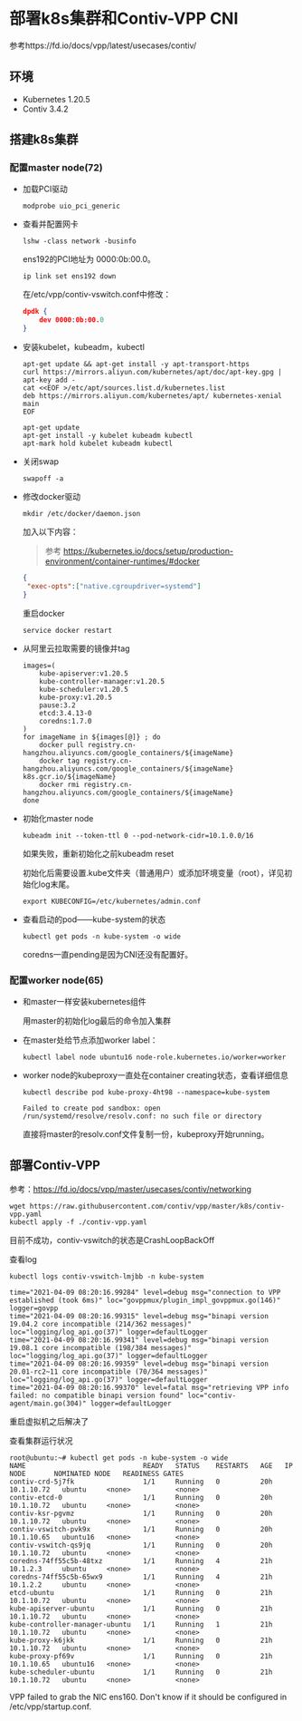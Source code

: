 # 部署k8s集群和Contiv-VPP CNI
参考https://fd.io/docs/vpp/latest/usecases/contiv/

## 环境

- Kubernetes 1.20.5
- Contiv 3.4.2

## 搭建k8s集群 

### 配置master node(72)

- 加载PCI驱动

  ```shell
  modprobe uio_pci_generic
  ```

- 查看并配置网卡

  ```shell
  lshw -class network -businfo
  ```

  ens192的PCI地址为 0000:0b:00.0。

  ```shell
  ip link set ens192 down
  ```

  在/etc/vpp/contiv-vswitch.conf中修改：

  ```json
  dpdk {
      dev 0000:0b:00.0
  }
  ```

- 安装kubelet，kubeadm，kubectl

  ```shell
  apt-get update && apt-get install -y apt-transport-https
  curl https://mirrors.aliyun.com/kubernetes/apt/doc/apt-key.gpg | apt-key add - 
  cat <<EOF >/etc/apt/sources.list.d/kubernetes.list
  deb https://mirrors.aliyun.com/kubernetes/apt/ kubernetes-xenial main
  EOF
  
  apt-get update
  apt-get install -y kubelet kubeadm kubectl
  apt-mark hold kubelet kubeadm kubectl
  ```

- 关闭swap

  ```shell
  swapoff -a
  ```

- 修改docker驱动

  ```shell
  mkdir /etc/docker/daemon.json
  ```

  加入以下内容：
  
  > 参考 <https://kubernetes.io/docs/setup/production-environment/container-runtimes/#docker>

  ```json
  {
   "exec-opts":["native.cgroupdriver=systemd"]
  }
  ```

  重启docker

  ```shell
  service docker restart
  ```

- 从阿里云拉取需要的镜像并tag

  ```shell
  images=(
      kube-apiserver:v1.20.5
      kube-controller-manager:v1.20.5
      kube-scheduler:v1.20.5
      kube-proxy:v1.20.5
      pause:3.2
      etcd:3.4.13-0
      coredns:1.7.0
  )
  for imageName in ${images[@]} ; do
      docker pull registry.cn-hangzhou.aliyuncs.com/google_containers/${imageName}
      docker tag registry.cn-hangzhou.aliyuncs.com/google_containers/${imageName} k8s.gcr.io/${imageName}
      docker rmi registry.cn-hangzhou.aliyuncs.com/google_containers/${imageName}
  done
  ```

- 初始化master node

  ```shell
  kubeadm init --token-ttl 0 --pod-network-cidr=10.1.0.0/16
  ```

  如果失败，重新初始化之前kubeadm reset

  初始化后需要设置.kube文件夹（普通用户）或添加环境变量（root），详见初始化log末尾。

  ```shell
  export KUBECONFIG=/etc/kubernetes/admin.conf
  ```

- 查看启动的pod——kube-system的状态

  ```shell
  kubectl get pods -n kube-system -o wide
  ```

  coredns一直pending是因为CNI还没有配置好。

### 配置worker node(65)

- 和master一样安装kubernetes组件

  用master的初始化log最后的命令加入集群

- 在master处给节点添加worker label：

  ```shell
  kubectl label node ubuntu16 node-role.kubernetes.io/worker=worker
  ```

- worker node的kubeproxy一直处在container creating状态，查看详细信息

  ```shell
  kubectl describe pod kube-proxy-4ht98 --namespace=kube-system
  
  Failed to create pod sandbox: open /run/systemd/resolve/resolv.conf: no such file or directory
  ```

  直接将master的resolv.conf文件复制一份，kubeproxy开始running。

## 部署Contiv-VPP

参考：<https://fd.io/docs/vpp/master/usecases/contiv/networking>

```shell
wget https://raw.githubusercontent.com/contiv/vpp/master/k8s/contiv-vpp.yaml
kubectl apply -f ./contiv-vpp.yaml
```

目前不成功，contiv-vswitch的状态是CrashLoopBackOff

查看log

```shell
kubectl logs contiv-vswitch-lmjbb -n kube-system

time="2021-04-09 08:20:16.99284" level=debug msg="connection to VPP established (took 6ms)" loc="govppmux/plugin_impl_govppmux.go(146)" logger=govpp
time="2021-04-09 08:20:16.99315" level=debug msg="binapi version 19.04.2 core incompatible (214/362 messages)" loc="logging/log_api.go(37)" logger=defaultLogger
time="2021-04-09 08:20:16.99341" level=debug msg="binapi version 19.08.1 core incompatible (198/384 messages)" loc="logging/log_api.go(37)" logger=defaultLogger
time="2021-04-09 08:20:16.99359" level=debug msg="binapi version 20.01-rc2~11 core incompatible (70/364 messages)" loc="logging/log_api.go(37)" logger=defaultLogger
time="2021-04-09 08:20:16.99370" level=fatal msg="retrieving VPP info failed: no compatible binapi version found" loc="contiv-agent/main.go(304)" logger=defaultLogger
```

重启虚拟机之后解决了

查看集群运行状况

```shell
root@ubuntu:~# kubectl get pods -n kube-system -o wide
NAME                             READY   STATUS    RESTARTS   AGE   IP           NODE       NOMINATED NODE   READINESS GATES
contiv-crd-5j7fk                 1/1     Running   0          20h   10.1.10.72   ubuntu     <none>           <none>
contiv-etcd-0                    1/1     Running   0          20h   10.1.10.72   ubuntu     <none>           <none>
contiv-ksr-pgvmz                 1/1     Running   0          20h   10.1.10.72   ubuntu     <none>           <none>
contiv-vswitch-pvk9x             1/1     Running   0          20h   10.1.10.65   ubuntu16   <none>           <none>
contiv-vswitch-qs9jq             1/1     Running   0          20h   10.1.10.72   ubuntu     <none>           <none>
coredns-74ff55c5b-48txz          1/1     Running   4          21h   10.1.2.3     ubuntu     <none>           <none>
coredns-74ff55c5b-65wx9          1/1     Running   4          21h   10.1.2.2     ubuntu     <none>           <none>
etcd-ubuntu                      1/1     Running   0          21h   10.1.10.72   ubuntu     <none>           <none>
kube-apiserver-ubuntu            1/1     Running   0          21h   10.1.10.72   ubuntu     <none>           <none>
kube-controller-manager-ubuntu   1/1     Running   1          21h   10.1.10.72   ubuntu     <none>           <none>
kube-proxy-k6jkk                 1/1     Running   0          21h   10.1.10.72   ubuntu     <none>           <none>
kube-proxy-pf69v                 1/1     Running   0          21h   10.1.10.65   ubuntu16   <none>           <none>
kube-scheduler-ubuntu            1/1     Running   0          21h   10.1.10.72   ubuntu     <none>           <none>
```

VPP failed to grab the NIC ens160. Don't know if it should be configured in /etc/vpp/startup.conf.
